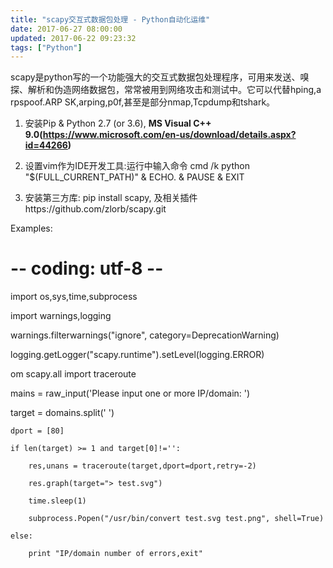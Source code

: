 ```yaml
---
title: "scapy交互式数据包处理 - Python自动化运维"
date: 2017-06-27 08:00:00
updated: 2017-06-22 09:23:32
tags: ["Python"]
---
```

scapy是python写的一个功能强大的交互式数据包处理程序，可用来发送、嗅探、解析和伪造网络数据包，常常被用到网络攻击和测试中。它可以代替hping,a
rpspoof.ARP SK,arping,p0f,甚至是部分nmap,Tcpdump和tshark。

  

  1. 安装Pip & Python 2.7 (or 3.6), **MS Visual C++ 9.0(https://www.microsoft.com/en-us/download/details.aspx?id=44266)**

  2. 设置vim作为IDE开发工具:运行中输入命令 cmd /k python "$(FULL_CURRENT_PATH)" & ECHO. & PAUSE & EXIT

  3. 安装第三方库: pip install scapy, 及相关插件https://github.com/zlorb/scapy.git

  

Examples:

 
 
 # -- coding: utf-8 --

 import os,sys,time,subprocess

 import warnings,logging

 warnings.filterwarnings("ignore", category=DeprecationWarning)

 logging.getLogger("scapy.runtime").setLevel(logging.ERROR)

om scapy.all import traceroute

mains = raw_input('Please input one or more IP/domain: ')

 target =  domains.split(' ')

    dport = [80]

    if len(target) >= 1 and target[0]!='':

        res,unans = traceroute(target,dport=dport,retry=-2)

        res.graph(target="> test.svg")

        time.sleep(1)

        subprocess.Popen("/usr/bin/convert test.svg test.png", shell=True)

    else:

        print "IP/domain number of errors,exit"

  

  

  

